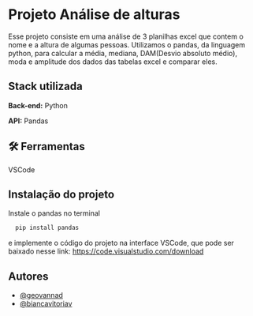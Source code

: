 # Projeto Análise de alturas
 
Esse projeto consiste em uma análise de 3 planilhas excel que contem o nome e a altura de algumas pessoas. Utilizamos o pandas, da linguagem python, para calcular a média, mediana, DAM(Desvio absoluto médio), moda e amplitude dos dados das tabelas excel e comparar eles.
 
 
## Stack utilizada
 
**Back-end:** Python
 
**API:** Pandas
## 🛠 Ferramentas
VSCode
 
 
## Instalação do projeto
 
Instale o pandas no terminal
 
```bash
  pip install pandas
```
e implemente o código do projeto na interface VSCode, que pode ser baixado nesse link: https://code.visualstudio.com/download
## Autores
 
- [@geovannad](https://github.com/geovannad)
- [@biancavitoriav](https://github.com/Biancavitoriav)
